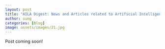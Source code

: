 ```yaml
---
layout: post
title: "AILA Digest: News and Articles related to Artificial Intelligence"
author: sung
categories: [Blog]
image: assets/images/21.jpg
---
```


Post coming soon!
